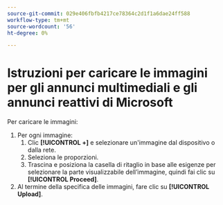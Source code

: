 ```yaml
---
source-git-commit: 029e406fbfb4217ce78364c2d1f1a6dae24ff588
workflow-type: tm+mt
source-wordcount: '56'
ht-degree: 0%

---
```

# Istruzioni per caricare le immagini per gli annunci multimediali e gli annunci reattivi di Microsoft

<!-- Only part of the "Image" field description -->

Per caricare le immagini:

1. Per ogni immagine:
   1. Clic **[!UICONTROL +]** e selezionare un&#39;immagine dal dispositivo o dalla rete.
   1. Seleziona le proporzioni.
   1. Trascina e posiziona la casella di ritaglio in base alle esigenze per selezionare la parte visualizzabile dell’immagine, quindi fai clic su **[!UICONTROL Proceed]**.
1. Al termine della specifica delle immagini, fare clic su **[!UICONTROL Upload]**.
